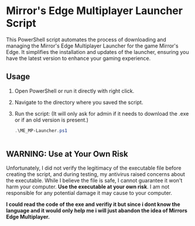 # Mirror's Edge Multiplayer Launcher Script

This PowerShell script automates the process of downloading and managing the Mirror's Edge Multiplayer Launcher for the game Mirror's Edge. It simplifies the installation and updates of the launcher, ensuring you have the latest version to enhance your gaming experience.

## Usage

1. Open PowerShell or run it directly with right click.

2. Navigate to the directory where you saved the script.

3. Run the script: (It will only ask for admin if it needs to download the .exe or if an old version is present.)

   ```powershell
   .\ME_MP-Launcher.ps1



## **WARNING: Use at Your Own Risk**

Unfortunately, I did not verify the legitimacy of the executable file before creating the script, and during testing, my antivirus raised concerns about the executable. 
While I believe the file is safe, I cannot guarantee it won't harm your computer. **Use the executable at your own risk**. I am not responsible for any potential damage it may cause to your computer.

**I could read the code of the exe and verifiy it but since i dont know the language and it would only help me i will just abandon the idea of Mirrors Edge Multiplayer.**

